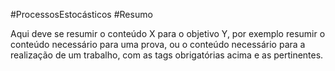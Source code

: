 #ProcessosEstocásticos  #Resumo

Aqui deve se resumir o conteúdo X para o objetivo Y, por exemplo resumir o conteúdo necessário para uma prova, ou o conteúdo necessário para a realização de um trabalho, com as tags obrigatórias acima e as pertinentes.